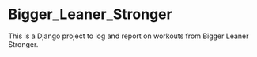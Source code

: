 # Bigger_Leaner_Stronger
This is a Django project to log and report on workouts from Bigger Leaner Stronger.
